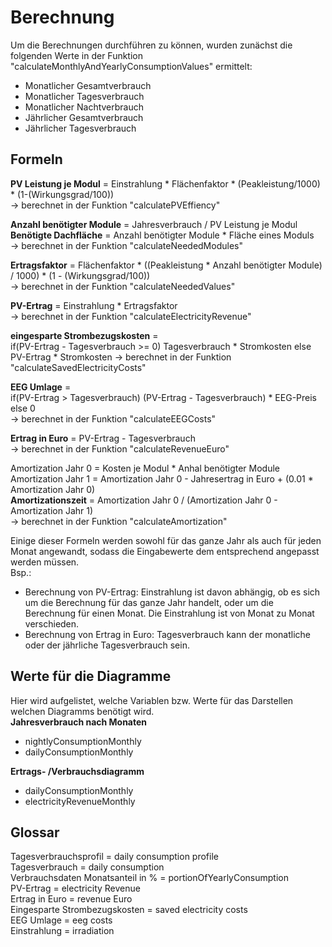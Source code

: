 # Berechnung

Um die Berechnungen durchführen zu können, wurden zunächst die folgenden Werte in der Funktion "calculateMonthlyAndYearlyConsumptionValues" ermittelt:
- Monatlicher Gesamtverbrauch
- Monatlicher Tagesverbrauch
- Monatlicher Nachtverbrauch
- Jährlicher Gesamtverbrauch
- Jährlicher Tagesverbrauch

## Formeln

**PV Leistung je Modul** = Einstrahlung * Flächenfaktor * (Peakleistung/1000) * (1-(Wirkungsgrad/100))\
-> berechnet in der Funktion "calculatePVEffiency"

**Anzahl benötigter Module** = Jahresverbrauch / PV Leistung je Modul\
**Benötigte Dachfläche** = Anzahl benötigter Module * Fläche eines Moduls\
-> berechnet in der Funktion "calculateNeededModules"

**Ertragsfaktor** = Flächenfaktor * ((Peakleistung * Anzahl benötigter Module) / 1000) * (1 - (Wirkungsgrad/100))\
-> berechnet in der Funktion "calculateNeededValues"

**PV-Ertrag** = Einstrahlung * Ertragsfaktor\
-> berechnet in der Funktion "calculateElectricityRevenue"

**eingesparte Strombezugskosten** =\
if(PV-Ertrag - Tagesverbrauch >= 0) Tagesverbrauch * Stromkosten
else PV-Ertrag * Stromkosten
-> berechnet in der Funktion "calculateSavedElectricityCosts"

**EEG Umlage** =\
if(PV-Ertrag > Tagesverbrauch) (PV-Ertrag - Tagesverbrauch) * EEG-Preis\
else 0\
-> berechnet in der Funktion "calculateEEGCosts"

**Ertrag in Euro** = PV-Ertrag - Tagesverbrauch\
-> berechnet in der Funktion "calculateRevenueEuro"

Amortization Jahr 0 = Kosten je Modul * Anhal benötigter Module\
Amortization Jahr 1 = Amortization Jahr 0 - Jahresertrag in Euro + (0.01 * Amortization Jahr 0)\
**Amortizationszeit** = Amortization Jahr 0 / (Amortization Jahr 0 - Amortization Jahr 1)\
-> berechnet in der Funktion "calculateAmortization"

Einige dieser Formeln werden sowohl für das ganze Jahr als auch für jeden Monat angewandt, sodass die Eingabewerte dem entsprechend angepasst werden müssen.\
Bsp.:
- Berechnung von PV-Ertrag: Einstrahlung ist davon abhängig, ob es sich um die Berechnung für das ganze Jahr handelt, oder um die Berechnung für einen Monat. Die Einstrahlung ist von Monat zu Monat verschieden.
- Berechnung von Ertrag in Euro: Tagesverbrauch kann der monatliche oder der jährliche Tagesverbrauch sein.

## Werte für die Diagramme
Hier wird aufgelistet, welche Variablen bzw. Werte für das Darstellen welchen Diagramms benötigt wird.\
**Jahresverbrauch nach Monaten**
- nightlyConsumptionMonthly
- dailyConsumptionMonthly

**Ertrags- /Verbrauchsdiagramm**
- dailyConsumptionMonthly
- electricityRevenueMonthly

## Glossar
Tagesverbrauchsprofil = daily consumption profile\
Tagesverbrauch = daily consumption\
Verbrauchsdaten Monatsanteil in % = portionOfYearlyConsumption\
PV-Ertrag = electricity Revenue\
Ertrag in Euro = revenue Euro\
Eingesparte Strombezugskosten = saved electricity costs\
EEG Umlage = eeg costs\
Einstrahlung = irradiation